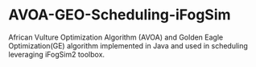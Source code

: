 # AVOA-GEO-Scheduling-iFogSim
African Vulture Optimization Algorithm (AVOA) and Golden Eagle Optimization(GE) algorithm implemented in Java and used in scheduling leveraging iFogSim2 toolbox.
